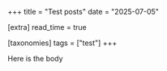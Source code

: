+++
title = "Test posts"
date = "2025-07-05"

[extra]
read_time = true

[taxonomies]
tags = ["test"]
+++

Here is the body
